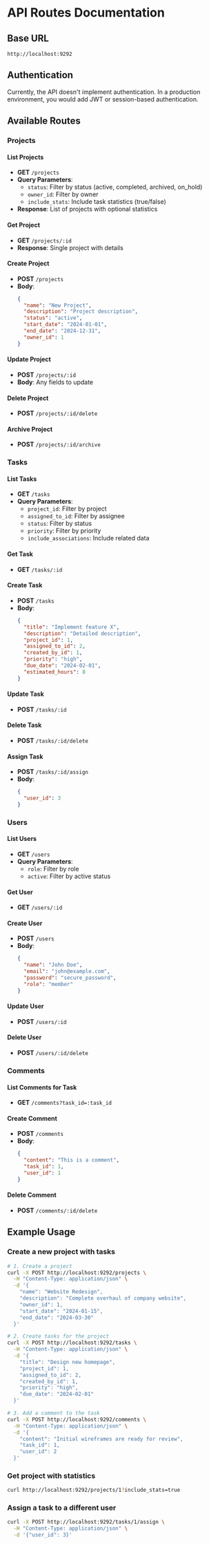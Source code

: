 # API Routes Documentation

## Base URL
```
http://localhost:9292
```

## Authentication
Currently, the API doesn't implement authentication. In a production environment, you would add JWT or session-based authentication.

## Available Routes

### Projects

#### List Projects
- **GET** `/projects`
- **Query Parameters**:  
  - `status`: Filter by status (active, completed, archived, on_hold)
  - `owner_id`: Filter by owner
  - `include_stats`: Include task statistics (true/false)
- **Response**: List of projects with optional statistics

#### Get Project
- **GET** `/projects/:id`
- **Response**: Single project with details

#### Create Project
- **POST** `/projects`
- **Body**:
  ```json
  {
    "name": "New Project",
    "description": "Project description",
    "status": "active",
    "start_date": "2024-01-01",
    "end_date": "2024-12-31",
    "owner_id": 1
  }
  ```

#### Update Project
- **POST** `/projects/:id`
- **Body**: Any fields to update

#### Delete Project
- **POST** `/projects/:id/delete`

#### Archive Project
- **POST** `/projects/:id/archive`

### Tasks

#### List Tasks
- **GET** `/tasks`
- **Query Parameters**:
  - `project_id`: Filter by project
  - `assigned_to_id`: Filter by assignee
  - `status`: Filter by status
  - `priority`: Filter by priority
  - `include_associations`: Include related data

#### Get Task
- **GET** `/tasks/:id`

#### Create Task
- **POST** `/tasks`
- **Body**:
  ```json
  {
    "title": "Implement feature X",
    "description": "Detailed description",
    "project_id": 1,
    "assigned_to_id": 2,
    "created_by_id": 1,
    "priority": "high",
    "due_date": "2024-02-01",
    "estimated_hours": 8
  }
  ```

#### Update Task
- **POST** `/tasks/:id`

#### Delete Task
- **POST** `/tasks/:id/delete`

#### Assign Task
- **POST** `/tasks/:id/assign`
- **Body**:
  ```json
  {
    "user_id": 3
  }
  ```

### Users

#### List Users
- **GET** `/users`
- **Query Parameters**:
  - `role`: Filter by role
  - `active`: Filter by active status

#### Get User
- **GET** `/users/:id`

#### Create User
- **POST** `/users`
- **Body**:
  ```json
  {
    "name": "John Doe",
    "email": "john@example.com",
    "password": "secure_password",
    "role": "member"
  }
  ```

#### Update User
- **POST** `/users/:id`

#### Delete User
- **POST** `/users/:id/delete`

### Comments

#### List Comments for Task
- **GET** `/comments?task_id=:task_id`

#### Create Comment
- **POST** `/comments`
- **Body**:
  ```json
  {
    "content": "This is a comment",
    "task_id": 1,
    "user_id": 1
  }
  ```

#### Delete Comment
- **POST** `/comments/:id/delete`

## Example Usage

### Create a new project with tasks
```bash
# 1. Create a project
curl -X POST http://localhost:9292/projects \
  -H "Content-Type: application/json" \
  -d '{
    "name": "Website Redesign",
    "description": "Complete overhaul of company website",
    "owner_id": 1,
    "start_date": "2024-01-15",
    "end_date": "2024-03-30"
  }'

# 2. Create tasks for the project
curl -X POST http://localhost:9292/tasks \
  -H "Content-Type: application/json" \
  -d '{
    "title": "Design new homepage",
    "project_id": 1,
    "assigned_to_id": 2,
    "created_by_id": 1,
    "priority": "high",
    "due_date": "2024-02-01"
  }'

# 3. Add a comment to the task
curl -X POST http://localhost:9292/comments \
  -H "Content-Type: application/json" \
  -d '{
    "content": "Initial wireframes are ready for review",
    "task_id": 1,
    "user_id": 2
  }'
```

### Get project with statistics
```bash
curl http://localhost:9292/projects/1?include_stats=true
```

### Assign a task to a different user
```bash
curl -X POST http://localhost:9292/tasks/1/assign \
  -H "Content-Type: application/json" \
  -d '{"user_id": 3}'
```